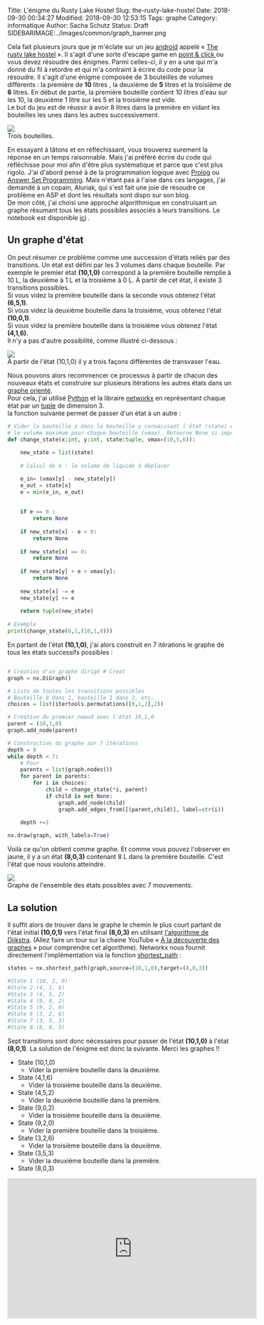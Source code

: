 Title: L'énigme du Rusty Lake Hostel
Slug: the-rusty-lake-hostel
Date: 2018-09-30 00:34:27
Modified: 2018-09-30 12:53:15
Tags: graphe
Category: informatique
Author: Sacha Schutz
Status: Draft
SIDEBARIMAGE:../images/common/graph_banner.png

Cela fait plusieurs jours que je m'éclate sur un jeu [android](https://fr.wikipedia.org/wiki/Android) appelé « [The rusty lake hostel](https://store.steampowered.com/app/435120/Rusty_Lake_Hotel/) ». Il s'agit d'une sorte d'escape game en [point & click ](https://fr.wikipedia.org/wiki/Pointer-et-cliquer) ou vous devez résoudre des énigmes. Parmi celles-ci, il y en a une qui m'a donné du fil à retordre et qui m'a contraint à écrire du code pour la résoudre. 
Il s'agit d'une énigme composée de 3 bouteilles de volumes différents : la première de **10** litres , la deuxième de **5** litres et la troisième de **6** litres. En début de partie,  la première bouteille contient 10 litres d'eau sur les 10, la deuxième 1 litre sur les 5 et la troisième est vide.    
Le but du jeu est de réussir à avoir 8 litres dans la première en vidant les bouteilles les unes dans les autres successivement. 

<div class="figure">     <img src="../images/rusty_lake/base.jpg" />      <div class="legend">Trois bouteilles.</div> </div>   

En essayant à tâtons et en réfléchissant, vous trouverez surement la réponse en un temps raisonnable. Mais j'ai préféré écrire du code qui réfléchisse pour moi afin d'être plus systématique et parce que c'est plus rigolo. J'ai d'abord pensé à de la programmation logique avec [Prolog](https://fr.wikipedia.org/wiki/Prolog) ou [Answer Set Programming](https://fr.wikipedia.org/wiki/Answer_set_programming). Mais n'étant pas à l'aise dans ces langages, j'ai demandé à un copain, Aluriak, qui s'est fait une joie de résoudre ce problème en ASP et dont les résultats sont dispo sur son blog.       
De mon côté, j'ai choisi une approche algorithmique en construisant un graphe résumant tous les états possibles associés à leurs transitions. Le notebook est disponible [ici](https://github.com/dridk/notebook/blob/master/rusty_lake/rusty_lake.ipynb) .

## Un graphe d'état

On peut résumer ce problème comme une succession d'états reliés par des transitions. Un état est défini par les 3 volumes dans chaque bouteille. Par exemple le premier état **(10,1,0)** correspond à la première bouteille remplie à 10 L, la deuxième à 1 L et la troisième à 0 L. 
À partir de cet état, il existe 3 transitions possibles.   
Si vous videz la première bouteille dans la seconde vous obtenez l'état **(6,5,1)**.   
Si vous videz la deuxième bouteille dans la troisième, vous obtenez l'état **(10,0,1)**.   
Si vous videz la première bouteille dans la troisième vous obtenez l'état **(4,1,6)**.    
Il n'y a pas d'autre possibilité, comme illustré ci-dessous :

<div class="figure">     <img src="../images/rusty_lake/graphe_base.png" />      <div class="legend">À partir de l'état (10,1,0) il y a trois façons différentes de transvaser l'eau.</div> </div>   

Nous pouvons alors recommencer ce processus à partir de chacun des nouveaux états et construire sur plusieurs itérations les autres états dans un [graphe orienté](https://fr.wikipedia.org/wiki/Graphe_orient%C3%A9).      
Pour cela, j'ai utilisé [Python](https://www.python.org/download/releases/3.0/) et la libraire [networkx](https://networkx.github.io/) en représentant chaque état par un [tuple](http://apprendre-python.com/page-apprendre-tuples-tuple-python) de dimension 3.   
la fonction suivante permet de passer d'un état à un autre : 

```python
# Vider la bouteille x dans la bouteille y connaissant l'état (state) et
# le volume maximum pour chaque bouteille (vmax). Retourne None si impossible.
def change_state(x:int, y:int, state:tuple, vmax=(10,5,6)):
    
    new_state = list(state)
    
    # Calcul de e : le volume de liquide à déplacer

    e_in= (vmax[y] - new_state[y])
    e_out = state[x] 
    e = min(e_in, e_out)
    
    
    if e == 0 : 
        return None
    
    if new_state[x] - e < 0:
        return None
    
    if new_state[x] == 0:
        return None
    
    if new_state[y] + e > vmax[y]:
        return None
         
    new_state[x] -= e
    new_state[y] += e
    
    return tuple(new_state)
    
# Exemple 
print(change_state(0,1,(10,1,0)))
```

En partant de l'état **(10,1,0)**, j'ai alors construit en 7 itérations le graphe de tous les états successifs possibles : 

```python

# Création d'un graphe dirigé # Creat 
graph = nx.DiGraph()

# Liste de toutes les transitions possibles
# Bouteille 0 dans 1, bouteille 1 dans 2, etc.
choices = list(itertools.permutations([0,1,2],2))

# Création du premier noeud avec l'état 10,1,0
parent = (10,1,0)
graph.add_node(parent)

# Construction du graphe sur 7 itérations 
depth = 0
while depth < 7:
    # Pour 
    parents = list(graph.nodes())
    for parent in parents: 
        for i in choices:
            child = change_state(*i, parent)
            if child is not None:
                graph.add_node(child)
                graph.add_edges_from([(parent,child)], label=str(i))
    
    depth +=1

nx.draw(graph, with_labels=True)

```

Voilà ce qu'on obtient comme graphe. Et comme vous pouvez l'observer en jaune, il y a un état **(8,0,3)** contenant 8 L dans la première bouteille. C'est l'état que nous voulons atteindre.

<div class="figure">     <img src="../images/rusty_lake/graphe.png" />      <div class="legend">Graphe de l'ensemble des états possibles avec 7 mouvements.</div> </div> 

## La solution

Il suffit alors de trouver dans le graphe le chemin le plus court partant de l'état initial **(10,0,1)** vers l'état final **(8,0,3)** en utilisant [l'algorithme de Dijkstra](https://fr.wikipedia.org/wiki/Algorithme_de_Dijkstra). (Allez faire un tour sur la chaine YouTube « [À la découverte des graphes](https://www.youtube.com/watch?v=JPeCmKFrKio) » pour comprendre cet algorithme). Networkx nous fournit directement l'implémentation via la fonction [shortest_path](https://networkx.github.io/documentation/stable/reference/algorithms/generated/networkx.algorithms.shortest_paths.generic.shortest_path.html#networkx.algorithms.shortest_paths.generic.shortest_path) :

```python     
states = nx.shortest_path(graph,source=(10,1,0),target=(8,0,3))

#State 1 (10, 1, 0)
#State 2 (4, 1, 6)
#State 3 (4, 5, 2)
#State 4 (9, 0, 2)
#State 5 (9, 2, 0)
#State 6 (3, 2, 6)
#State 7 (3, 5, 3)
#State 8 (8, 0, 3)

```

Sept transitions sont donc nécessaires pour passer de l'état **(10,1,0)** à l'état **(8,0,1)**. La solution de l'énigme est donc la suivante. Merci les graphes !!

- State (10,1,0)
    + Vider la première bouteille dans la deuxième.
- State (4,1,6)
    + Vider la troisième bouteille dans la deuxième.
- State (4,5,2)
    + Vider la deuxième bouteille dans la première.
- State (9,0,2)
    + Vider la troisième bouteille dans la deuxième.
- State (9,2,0)
    + Vider la première bouteille dans la troisième.
- State (3,2,6)
    + Vider la troisième bouteille dans la deuxième.
- State (3,5,3)
    + Vider la deuxième bouteille dans la première.
- State (8,0,3) 

<iframe width="560" height="315" src="https://www.youtube.com/embed/AqylpTp1sNs?start=423" frameborder="0" allow="autoplay; encrypted-media" allowfullscreen></iframe>

